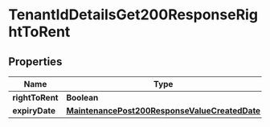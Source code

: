 

# TenantIdDetailsGet200ResponseRightToRent


## Properties

| Name | Type | Description | Notes |
|------------ | ------------- | ------------- | -------------|
|**rightToRent** | **Boolean** |  |  [optional] |
|**expiryDate** | [**MaintenancePost200ResponseValueCreatedDate**](MaintenancePost200ResponseValueCreatedDate.md) |  |  [optional] |



